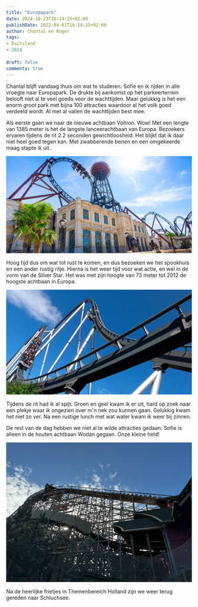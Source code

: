 ```yaml
---
title: "Europapark"
date: 2024-10-23T16:14:25+02:00
publishDate: 2022-04-01T16:14:25+02:00
author: Chantal en Roger
tags:
- Duitsland
- 2024

draft: false
comments: true
---
```


Chantal blijft vandaag thuis om wat te studeren. Sofie en ik rijden in alle vroegte naar Europapark. De drukte bij aankomst op het parkeerterrein belooft niet al te veel goeds voor de wachttijden. Maar gelukkig is het een enorm groot park met bijna 100 attracties waardoor al het volk goed verdeeld wordt. Al met al vallen de wachttijden best mee.

Als eerste gaan we naar de nieuwe achtbaan Voltron. Wow! Met een lengte van 1385 meter is het de langste lanceerachtbaan van Europa. Bezoekers ervaren tijdens de rit 2.2 seconden gewichtloosheid. Het blijkt dat ik daar niet heel goed tegen kan. Met zwabberende benen en een omgekeerde maag stapte ik uit.

![Europa Park](./images/Voltron-Nevera-Europa-Park.jpg)

Hoog tijd dus om wat tot rust te komen, en dus bezoeken we het spookhuis en een ander rustig ritje. Hierna is het weer tijd voor wat actie, en wel in de vorm van de Silver Star. Het was met zijn hoogte van 73 meter tot 2012 de hoogste achtbaan in Europa.

![Europa Park](./images/maxresdefault.jpg)

Tijdens de rit had ik al spijt. Groen en geel kwam ik er uit, hard op zoek naar een plekje waar ik ongezien over m'n nek zou kunnen gaan. Gelukkig kwam het niet zo ver. Na een rustige lunch met wat water kwam ik weer bij zinnen.

De rest van de dag hebben we niet al te wilde attracties gedaan. Sofie is alleen in de houten achtbaan Wodan gegaan. Onze kleine held!

![Europa Park](./images/IMG_5873.jpg)

Na de heerlijke frietjes in Themenbereich Holland zijn we weer terug gereden naar Schluchsee.
